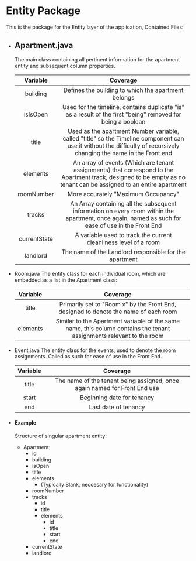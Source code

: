 

# Entity Package
This is the package for the Entity layer of the application, Contained Files:
- ## Apartment.java
	The main class containing all pertinent information for the apartment entity and subsequent column properties.
	
	|Variable|Coverage|
	|:---:|:---:|
	|building|Defines the building to which the apartment belongs|
	|isIsOpen| Used for the timeline, contains duplicate "is" as a result of the first "being" removed for being a boolean|
	|title|Used as the apartment Number variable, called "title" so the Timeline component can use it without the difficulty of recursively changing the name in the Front end|
	| elements| An array of events (Which are tenant assignments) that correspond to the Apartment track, designed to be empty as no tenant can be assigned to an entire apartment |
	|roomNumber| More accurately "Maximum Occupancy"|
	|tracks|An Array containing all the subsequent information on every room within the apartment, once again, named as such for ease of use in the Front End|
	|currentState|A variable used to track the current cleanliness level of a room|
	|landlord|The name of the Landlord responsible for the apartment|
	
- Room.java
The entity class for each individual room, which are embedded as a list in the Apartment class:

	|Variable| Coverage|
	|:---:|:---:|
	|title| Primarily set to "Room x" by the Front End, designed to denote the name of each room|
	|elements| Similar to the Apartment variable of the same name, this column contains the tenant assignments relevant to the room|
- Event.java
The entity class for the events, used to denote the room assignments. Called as such for ease of use in the Front End.

	|Variable|Coverage|
	|:---:|:---:|
	|title| The name of the tenant being assigned, once again named for Front End use|
	|start|Beginning date for tenancy|
	|end|Last date of tenancy|
		
- #### **Example**
	Structure of singular apartment entity:
	- Apartment:
		- id
		- building
		- isOpen
		- title
		- elements
			- (Typically Blank, neccesary for functionality)
		- roomNumber
		- tracks
			- id
			- title
			- elements
				- id
				- title
				- start
				- end
		- currentState
		- landlord
